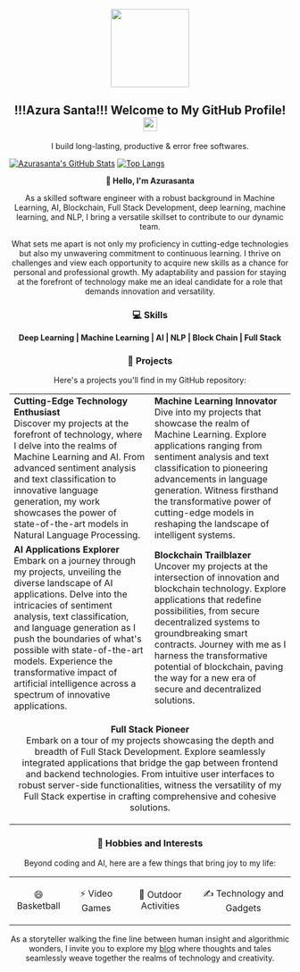 <p align="center">
  <img width="140" src="https://user-images.githubusercontent.com/6661165/91657958-61b4fd00-eb00-11ea-9def-dc7ef5367e34.png" />  
  <h2 align="center">!!!Azura Santa!!! Welcome to My GitHub Profile! <img src="https://media.giphy.com/media/hvRJCLFzcasrR4ia7z/giphy.gif" width="25px"></h2>
</p>

<!-- <p align="center">
    <a href="https://github.com/ryo-ma/github-profile-trophy/stargazers">
    <img src="https://img.shields.io/github/stars/ryo-ma/github-profile-trophy"/> 
  </a>
  <a href="https://github.com/azurasanta/github-profile-trophy/network/members">
    <img src="https://img.shields.io/github/forks/azurasanta/github-profile-trophy"/> 
  </a>  
  <a href="https://github.com/azurasanta/github-profile-trophy/stargazers">
    <img src="https://img.shields.io/github/stars/azurasanta/github-profile-trophy"/> 
  </a>
    <a href="https://github.com/azurasanta/github-profile-trophy/LICENSE">
    <img src="https://img.shields.io/github/license/azurasanta/github-profile-trophy"/> 
  </a>
</p> -->

<!-- <p align="center">
  <a href="https://github.com/sponsors/ryo-ma">
    <img src="https://img.shields.io/static/v1?label=Sponsor&message=%E2%9D%A4&logo=GitHub&color=ff69b4"/> 
  </a>
</p> -->

<!-- [![GitHub azurasanta](https://img.shields.io/github/followers/azurasanta?label=follow&style=social)](https://github.com/azurasanta) -->

<!-- [![Twitter: kyayrrsaurabh](https://img.shields.io/twitter/follow/kyayrrsaurabh?style=social)](https://twitter.com/kyayrrsaurabh) -->
<!-- [![Codeforces: saurabhh02](https://img.shields.io/codeforces.com/profile/Saurabhh02?style=social)](https://codeforces.com/profile/Saurabhh02)
[![Leetcode: saurabhh02](https://img.shields.io/codeforces.com/profile/Saurabhh02?style=social)](https://codeforces.com/profile/Saurabhh02) -->

<!-- [![Polywork Badge](https://img.shields.io/badge/-saurabhhsingh-orange?style=flat-square&logo=polywork&logoColor=black&link=http://polywork.com/saurabhhsingh)](http://polywork.com/saurabhhsingh) -->

<p align="center"> I build long-lasting, productive & error free softwares. </p>

[![Azurasanta's GitHub Stats](https://github-readme-stats.vercel.app/api?username=azurasanta&hide=issues&count_private=true&show_icons=true&theme=radical)](https://github.com/azurasanta-readme-stats)
[![Top Langs](https://github-readme-stats.vercel.app/api/top-langs/?username=azurasanta&layout=compact&theme=radical)](https://github.com/azurasanta-readme-stats)

<!--
**saurabh/saurabh** is a ✨ _special_ ✨ repository because its `README.md` (this file) appears on your GitHub profile.

Here are some ideas to get you started:

- 🔭 I’m currently working on ...
- 🌱 I’m currently learning ...
- 👯 I’m looking to collaborate on ...
- 🤔 I’m looking for help with ...
- 💬 Ask me about ...
- 📫 How to reach me: ...
- 😄 Pronouns: ...
- ⚡ Fun fact: ...
-->

<!-- About Me -->
<p align="center">
  <b>👋 Hello, I'm Azurasanta</b>
</p>

<p align="center">
  As a skilled software engineer with a robust background in Machine Learning, AI, Blockchain, Full Stack Development, deep learning, machine learning, and NLP, I bring a versatile skillset to contribute to our dynamic team.
</p>

<p align="center">
  What sets me apart is not only my proficiency in cutting-edge technologies but also my unwavering commitment to continuous learning. I thrive on challenges and view each opportunity to acquire new skills as a chance for personal and professional growth. My adaptability and passion for staying at the forefront of technology make me an ideal candidate for a role that demands innovation and versatility.
</p>

<!-- Skills -->
<h3 align="center">💻 Skills</h3>
<p align="center">
  <b>Deep Learning | Machine Learning | AI | NLP | Block Chain | Full Stack</b>
</p>

<!-- Projects -->
<h3 align="center">🚀 Projects</h3>
<p align="center">
  Here's a projects you'll find in my GitHub repository:
</p>

<div align="center">
  <table width="100%">
    <tr>
      <td width="50%">
        <b>Cutting-Edge Technology Enthusiast</b><br>
        Discover my projects at the forefront of technology, where I delve into the realms of Machine Learning and AI. From advanced sentiment analysis and text classification to innovative language generation, my work showcases the power of state-of-the-art models in Natural Language Processing.
      </td>
      <td width="50%">
        <b>Machine Learning Innovator</b><br>
        Dive into my projects that showcase the realm of Machine Learning. Explore applications ranging from sentiment analysis and text classification to pioneering advancements in language generation. Witness firsthand the transformative power of cutting-edge models in reshaping the landscape of intelligent systems.
      </td>
    </tr>
    <tr>
      <td width="50%">
        <b>AI Applications Explorer</b><br>
        Embark on a journey through my projects, unveiling the diverse landscape of AI applications. Delve into the intricacies of sentiment analysis, text classification, and language generation as I push the boundaries of what's possible with state-of-the-art models. Experience the transformative impact of artificial intelligence across a spectrum of innovative applications.
      </td>
      <td width="50%">
        <b>Blockchain Trailblazer</b><br>
        Uncover my projects at the intersection of innovation and blockchain technology. Explore applications that redefine possibilities, from secure decentralized systems to groundbreaking smart contracts. Journey with me as I harness the transformative potential of blockchain, paving the way for a new era of secure and decentralized solutions.
      </td>
    </tr>
    <tr>
      <td width="100%" colspan="2" align="center">
        <p><b>Full Stack Pioneer</b><br>
        Embark on a tour of my projects showcasing the depth and breadth of Full Stack Development. Explore seamlessly integrated applications that bridge the gap between frontend and backend technologies. From intuitive user interfaces to robust server-side functionalities, witness the versatility of my Full Stack expertise in crafting comprehensive and cohesive solutions.
      </td>
    </tr>
  </table>
</div>

<!-- Hobbies and Interests -->
<h3 align="center">🌟 Hobbies and Interests</h3>
<p align="center">
  Beyond coding and AI, here are a few things that bring joy to my life:
</p>

<div align="center">
  <table align="center">
    <tr>
      <td align="center">
        <p>😄 Basketball</p>
      </td>
      <td align="center">
        <p>⚡ Video Games</p>
      </td>
      <td align="center">
        <p>👯 Outdoor Activities</p>
      </td>
      <td align="center">
        <p>✍️ Technology and Gadgets</p>
      </td>
    </tr>
  </table>
</div>

<p align="center">
As a storyteller walking the fine line between human insight and algorithmic wonders, I invite you to explore my <a href="www.linkedin.com/in/martin-josipovic">blog</a> where thoughts and tales seamlessly weave together the realms of technology and creativity.
</p>

<!-- Contact Details
<h3 align="center">📫 Contact Me</h3>
<p align="center">
  You can reach out to me via email or connect with me on LinkedIn:
</p>

<p align="center">
  📧 Email: martinjosipovic17@gmail.com<br>
  LinkedIn: <a href="www.linkedin.com/in/martin-josipovic">Martin Josipovic</a>
</p> -->

